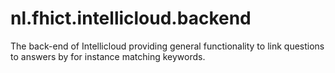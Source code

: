 nl.fhict.intellicloud.backend
=============================

The back-end of Intellicloud providing general functionality to link questions to answers by for instance matching keywords.
